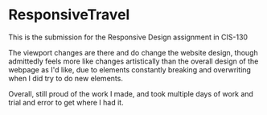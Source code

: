 # ResponsiveTravel

This is the submission for the Responsive Design assignment in CIS-130

The viewport changes are there and do change the website design, though admittedly feels more like changes artistically than the overall design of the webpage as I'd like,
due to elements constantly breaking and overwriting when I did try to do new elements.

Overall, still proud of the work I made, and took multiple days of work and trial and error to get where I had it.
